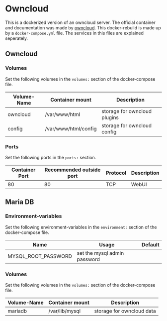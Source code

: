 # Owncloud
This is a dockerized version of an owncloud server.
The official container and documentation was made by [owncloud](https://hub.docker.com/_/owncloud).
This docker-rebuild is made up by a ```docker-compose.yml``` file.
The services in this files are explained seperately.

## Owncloud

### Volumes
Set the following volumes in the ```volumes:``` section of the docker-compose file.

| Volume-Name      | Container mount        | Description                  |
| ---------------- | ---------------------- | ---------------------------- |
| owncloud         | /var/www/html          | storage for owncloud plugins |
| config           | /var/www/html/config   | storage for owncloud config  |

### Ports
Set the following ports in the ```ports:``` section.

| Container Port | Recommended outside port | Protocol | Description |
| -------------- | ------------------------ | -------- | ----------- |
| 80             | 80                       | TCP      | WebUI       |

## Maria DB

### Environment-variables
Set the following environment-variables in the ```environment:``` section of the docker-compose file.

| Name                | Usage                        | Default |
| ------------------- | ---------------------------- | ------- |
| MYSQL_ROOT_PASSWORD | set the mysql admin password |         |

### Volumes
Set the following volumes in the ```volumes:``` section of the docker-compose file.

| Volume-Name      | Container mount        | Description                  |
| ---------------- | ---------------------- | ---------------------------- |
| mariadb          | /var/lib/mysql         | storage for owncloud data    |
